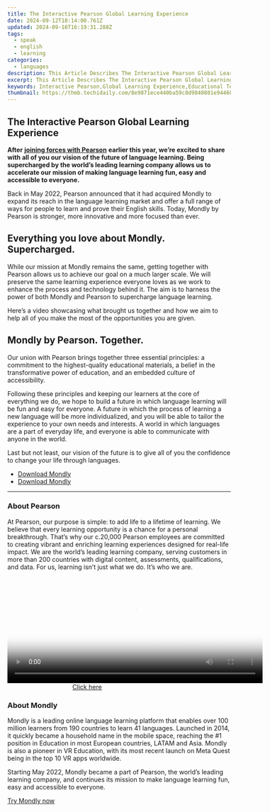 ```yaml
---
title: The Interactive Pearson Global Learning Experience
date: 2024-09-12T18:14:00.761Z
updated: 2024-09-16T16:19:31.288Z
tags:
  - speak
  - english
  - learning
categories:
  - languages
description: This Article Describes The Interactive Pearson Global Learning Experience
excerpt: This Article Describes The Interactive Pearson Global Learning Experience
keywords: Interactive Pearson,Global Learning Experience,Educational Technology,Online Learning Platform,Adaptive Learning Software,E-Learning Courses for K-12 & Higher Education,Pearson Online Curriculum
thumbnail: https://thmb.techidaily.com/8e9871ece440ba59c8d9840801e94460c09fbc87b2b6db176deafe8f63af7277.jpg
---
```


## The Interactive Pearson Global Learning Experience

**After** [**joining forces with Pearson**](https://shop.mondly.com/affiliate.php?ACCOUNT=ATISTUDI&AFFILIATE=108875&PATH=https://www.mondly.com?AFFILIATE=108875)   **earlier this year, we’re excited to share with all of you our vision of the future of language learning. Being supercharged by the world’s leading learning company allows us to accelerate our mission of making language learning fun, easy and accessible to everyone.**

 Back in May 2022, Pearson announced that it had acquired Mondly to expand its reach in the language learning market and offer a full range of ways for people to learn and prove their English skills. Today,  Mondly by Pearson is stronger, more innovative and more focused than ever.

## **Everything you love about Mondly. Supercharged.**

 While our mission at Mondly remains the same, getting together with Pearson allows us to achieve our goal on a much larger scale. We will preserve the same learning experience everyone loves as we work to enhance the process and technology behind it. The aim is to harness the power of both Mondly and Pearson to supercharge language learning.

 Here’s a video showcasing what brought us together and how we aim to help all of you make the most of the opportunities you are given.

## **Mondly by Pearson. Together.**

 Our union with Pearson brings together three essential principles: a commitment to the highest-quality educational materials, a belief in the transformative power of education, and an embedded culture of accessibility.

 Following these principles and keeping our learners at the core of everything we do, we hope to build a future in which language learning will be fun and easy for everyone. A future in which the process of learning a new language will be more individualized, and you will be able to tailor the experience to your own needs and interests. A world in which languages are a part of everyday life, and everyone is able to communicate with anyone in the world.

 Last but not least, our vision of the future is to give all of you the confidence to change your life through languages.

* [Download Mondly](https://www.facebook.com/sharer/sharer.php?u=https%3A%2F%2Fwww.mondly.com%2Fblog%2Fmondly-by-pearson%2F&t=Mondly+by+Pearson "Share on Facebook")
* [Download Mondly](https://shop.mondly.com/affiliate.php?ACCOUNT=ATISTUDI&AFFILIATE=108875&PATH=https://www.mondly.com?AFFILIATE=108875)

---

### **About Pearson**

 At Pearson, our purpose is simple: to add life to a lifetime of learning. We believe that every learning opportunity is a chance for a personal breakthrough. That’s why our c.20,000 Pearson employees are committed to creating vibrant and enriching learning experiences designed for real-life impact. We are the world’s leading learning company, serving customers in more than 200 countries with digital content, assessments, qualifications, and data. For us, learning isn’t just what we do. It’s who we are.

<!-- affiliate ads begin -->
<span id="1983446">
					<video width="576" height="240" style="cursor:pointer"
           poster="//a.impactradius-go.com/display-clicktoplayimage/1983446.png"
           onclick="if(!this.playClicked){this.play();this.setAttribute('controls',true);this.playClicked=true;}">
	   <source src="//a.impactradius-go.com/display-ad/22993-1983446">
	   <img src="//a.impactradius-go.com/display-clicktoplayimage/1983446.png" style="border: none; height: 100%; width: 100%; object-fit: contain">
	</video>
	<div style="width:360px;text-align:center"><a href="javascript:window.open(decodeURIComponent('https%3A%2F%2Fhomestyler.sjv.io%2Fc%2F5597632%2F1983446%2F22993'), '_blank');void(0);">Click here</a></div>
</span>
<img height="0" width="0" src="https://imp.pxf.io/i/5597632/1983446/22993" style="position:absolute;visibility:hidden;" border="0" />
<!-- affiliate ads end -->

### **About Mondly**

 Mondly is a leading online language learning platform that enables over 100 million learners from 190 countries to learn 41 languages. Launched in 2014, it quickly became a household name in the mobile space, reaching the #1 position in Education in most European countries, LATAM and Asia. Mondly is also a pioneer in VR Education, with its most recent launch on Meta Quest being in the top 10 VR apps worldwide.

 Starting May 2022, Mondly became a part of Pearson, the world’s leading learning company, and continues its mission to make language learning fun, easy and accessible to everyone.

[Try Mondly now](https://adjt.mondly.com/5ixfg4k?campaign=blog-post-id-7051&fallback=https%3A%2F%2Fapp.mondly.com%3Futm%5Fmedium%3Dblog%5Fblog-post-id-7051%26utm%5Fsource%3Dblog-post-id-7051&redirect%5Fmacos=https%3A%2F%2Fapp.mondly.com%3Futm%5Fmedium%3Dblog%5Fblog-post-id-7051%26utm%5Fsource%3Dblog-post-id-7051&redirect%5Fandroid=https%3A%2F%2Fplay.google.com%2Fstore%2Fapps%2Fdetails%3Fid%3Dcom.atistudios.mondly.languages%3Futm%5Fmedium%3Dblog%5Fblog-post-id-7051%26utm%5Fsource%3Dblog-post-id-7051&redirect%5Fios=https%3A%2F%2Fapps.apple.com%2Fapp%2Fapple-store%2Fid987873536%3Fpt%3D78954800%26ct%3Dblog-post-id-7051%26mt%3D8 "Try Mondly now")

<ins class="adsbygoogle"
     style="display:block"
     data-ad-format="autorelaxed"
     data-ad-client="ca-pub-7571918770474297"
     data-ad-slot="1223367746"></ins>

<ins class="adsbygoogle"
     style="display:block"
     data-ad-client="ca-pub-7571918770474297"
     data-ad-slot="8358498916"
     data-ad-format="auto"
     data-full-width-responsive="true"></ins>



